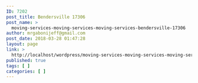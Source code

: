 ```yaml
---
ID: 7202
post_title: Bendersville 17306
post_name: >
  moving-services-moving-services-moving-services-bendersville-17306
author: mrgabonijeff@gmail.com
post_date: 2018-03-28 01:47:28
layout: page
link: >
  http://localhost/wordpress/moving-services-moving-services-moving-services-bendersville-17306/
published: true
tags: [ ]
categories: [ ]
---
```

